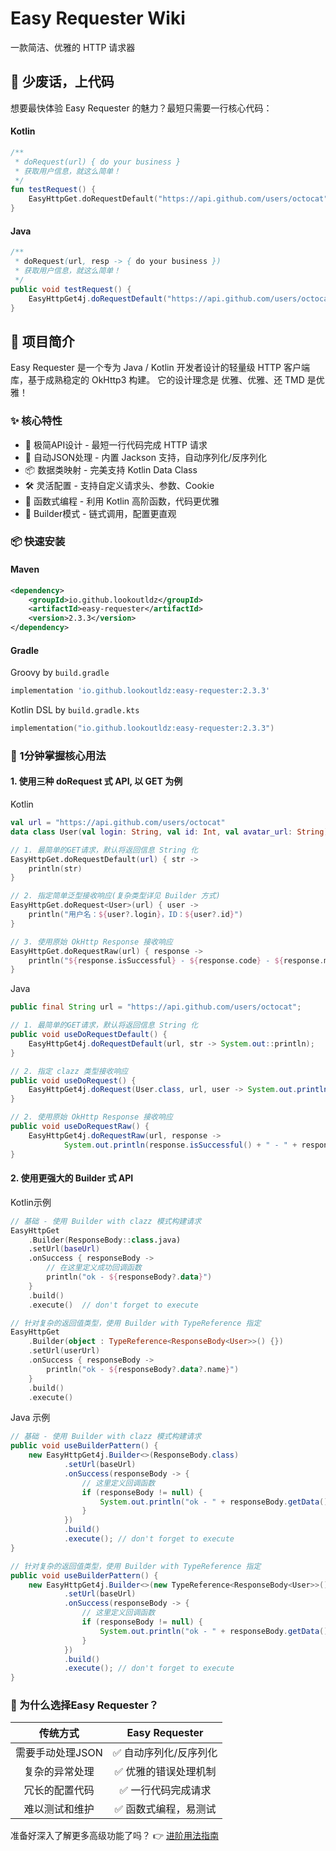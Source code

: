 # Easy Requester Wiki

一款简洁、优雅的 HTTP 请求器

## 🚀 少废话，上代码

想要最快体验 Easy Requester 的魅力？最短只需要一行核心代码：
#### Kotlin

```kotlin
/**
 * doRequest(url) { do your business } 
 * 获取用户信息，就这么简单！
 */
fun testRequest() {
    EasyHttpGet.doRequestDefault("https://api.github.com/users/octocat") { println("用户信息: $it") }
}
```
#### Java
```java
/**
 * doRequest(url, resp -> { do your business })
 * 获取用户信息，就这么简单！
 */
public void testRequest() {
    EasyHttpGet4j.doRequestDefault("https://api.github.com/users/octocat", str -> System.out.println("用户信息: " + str));
}
```

## 📖 项目简介
Easy Requester 是一个专为 Java / Kotlin 开发者设计的轻量级 HTTP 客户端库，基于成熟稳定的 OkHttp3 构建。
它的设计理念是 优雅、优雅、还 TMD 是优雅！

### ✨ 核心特性
- 🎯 极简API设计 - 最短一行代码完成 HTTP 请求
- 🔄 自动JSON处理 - 内置 Jackson 支持，自动序列化/反序列化
- 📦 数据类映射 - 完美支持 Kotlin Data Class
- 🛠️ 灵活配置 - 支持自定义请求头、参数、Cookie
- 🎨 函数式编程 - 利用 Kotlin 高阶函数，代码更优雅
- 🔧 Builder模式 - 链式调用，配置更直观

### 📦 快速安装 

#### Maven

``` xml
<dependency>
    <groupId>io.github.lookoutldz</groupId>
    <artifactId>easy-requester</artifactId>
    <version>2.3.3</version>
</dependency>
```

#### Gradle
Groovy by ``build.gradle``
```groovy
implementation 'io.github.lookoutldz:easy-requester:2.3.3'
```
Kotlin DSL by ``build.gradle.kts``
```kotlin
implementation("io.github.lookoutldz:easy-requester:2.3.3")
```

### 🎯 1分钟掌握核心用法
#### 1. 使用三种 doRequest 式 API, 以 GET 为例

Kotlin
```kotlin
val url = "https://api.github.com/users/octocat"
data class User(val login: String, val id: Int, val avatar_url: String)

// 1. 最简单的GET请求，默认将返回信息 String 化
EasyHttpGet.doRequestDefault(url) { str ->
    println(str)
}

// 2. 指定简单泛型接收响应(复杂类型详见 Builder 方式)
EasyHttpGet.doRequest<User>(url) { user ->
    println("用户名：${user?.login}，ID：${user?.id}")
}

// 3. 使用原始 OkHttp Response 接收响应
EasyHttpGet.doRequestRaw(url) { response ->
    println("${response.isSuccessful} - ${response.code} - ${response.message}")
}
```

Java
```java
public final String url = "https://api.github.com/users/octocat";

// 1. 最简单的GET请求，默认将返回信息 String 化
public void useDoRequestDefault() {
    EasyHttpGet4j.doRequestDefault(url, str -> System.out::println);
}

// 2. 指定 clazz 类型接收响应
public void useDoRequest() {
    EasyHttpGet4j.doRequest(User.class, url, user -> System.out.println(user.id));
}

// 2. 使用原始 OkHttp Response 接收响应
public void useDoRequestRaw() {
    EasyHttpGet4j.doRequestRaw(url, response -> 
            System.out.println(response.isSuccessful() + " - " + response.code() + " - " + response.message()));
}
```
#### 2. 使用更强大的 Builder 式 API
Kotlin示例
```kotlin
// 基础 - 使用 Builder with clazz 模式构建请求
EasyHttpGet
    .Builder(ResponseBody::class.java)
    .setUrl(baseUrl)
    .onSuccess { responseBody ->
        // 在这里定义成功回调函数
        println("ok - ${responseBody?.data}")
    }
    .build()
    .execute()  // don't forget to execute

// 针对复杂的返回值类型，使用 Builder with TypeReference 指定
EasyHttpGet
    .Builder(object : TypeReference<ResponseBody<User>>() {})
    .setUrl(userUrl)
    .onSuccess { responseBody ->
        println("ok - ${responseBody?.data?.name}")
    }
    .build()
    .execute()
```

Java 示例
```java
// 基础 - 使用 Builder with clazz 模式构建请求
public void useBuilderPattern() {
    new EasyHttpGet4j.Builder<>(ResponseBody.class)
            .setUrl(baseUrl)
            .onSuccess(responseBody -> {
                // 这里定义回调函数
                if (responseBody != null) {
                    System.out.println("ok - " + responseBody.getData());
                }
            })
            .build()
            .execute(); // don't forget to execute
}

// 针对复杂的返回值类型，使用 Builder with TypeReference 指定
public void useBuilderPattern() {
    new EasyHttpGet4j.Builder<>(new TypeReference<ResponseBody<User>>() {})
            .setUrl(baseUrl)
            .onSuccess(responseBody -> {
                // 这里定义回调函数
                if (responseBody != null) {
                    System.out.println("ok - " + responseBody.getData());
                }
            })
            .build()
            .execute(); // don't forget to execute
}
```

### 🌟 为什么选择Easy Requester？

|    传统方式    | Easy Requester |
|:----------:|:--------------:|
| 需要手动处理JSON |  ✅ 自动序列化/反序列化  |
|  复杂的异常处理   |  ✅ 优雅的错误处理机制   |
|  冗长的配置代码   |   ✅ 一行代码完成请求   |
|  难以测试和维护   |  ✅ 函数式编程，易测试   |

准备好深入了解更多高级功能了吗？ 👉 [进阶用法指南](Advance.md)